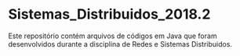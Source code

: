 # Sistemas_Distribuidos_2018.2
Este repositório contém arquivos de códigos em Java que foram desenvolvidos durante a disciplina de  Redes e Sistemas Distribuidos.

